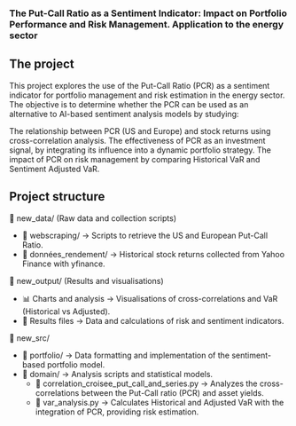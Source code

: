 ### The Put-Call Ratio as a Sentiment Indicator: Impact on Portfolio Performance and Risk Management. Application to the energy sector

## The project 
This project explores the use of the Put-Call Ratio (PCR) as a sentiment indicator for portfolio management and risk estimation in the energy sector. The objective is to determine whether the PCR can be used as an alternative to AI-based sentiment analysis models by studying:

The relationship between PCR (US and Europe) and stock returns using cross-correlation analysis.
The effectiveness of PCR as an investment signal, by integrating its influence into a dynamic portfolio strategy.
The impact of PCR on risk management by comparing Historical VaR and Sentiment Adjusted VaR.

## Project structure

📁 new_data/ (Raw data and collection scripts)

- 📂 webscraping/ → Scripts to retrieve the US and European Put-Call Ratio.
- 📄 données_rendement/ → Historical stock returns collected from Yahoo Finance with yfinance.


📁 new_output/ (Results and visualisations)

- 📊 Charts and analysis → Visualisations of cross-correlations and VaR (Historical vs Adjusted).
- 📄 Results files → Data and calculations of risk and sentiment indicators.


📁 new_src/ 
- 📂 portfolio/ → Data formatting and implementation of the sentiment-based portfolio model.
- 📂 domain/ → Analysis scripts and statistical models.
  - 📄 correlation_croisee_put_call_and_series.py → Analyzes the cross-correlations between the Put-Call ratio (PCR) and asset yields.
  - 📄 var_analysis.py → Calculates Historical and Adjusted VaR with the integration of PCR, providing risk estimation.

